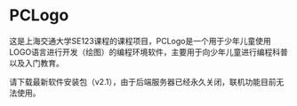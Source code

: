 # PCLogo

这是上海交通大学SE123课程的课程项目，PCLogo是一个用于少年儿童使用LOGO语言进行开发（绘图）的编程环境软件，主要用于向少年儿童进行编程科普以及入门教育。

请下载最新软件安装包（v2.1），由于后端服务器已经永久关闭，联机功能目前无法使用。
